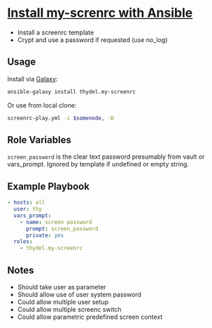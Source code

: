 # [Install my-screnrc with Ansible](https://github.com/thydel/ar-my-screenrc)

- Install a screenrc template
- Crypt and use a password if requested (use no_log)
  
## Usage

Install via [Galaxy](https://galaxy.ansibleworks.com/):

```bash
ansible-galaxy install thydel.my-screenrc
```

Or use from local clone:

```bash
screenrc-play.yml -i $somenode, -D
```

## Role Variables

`screen_password` is the clear text password presumably from vault or
vars_prompt. Ignored by template if undefined or empty string.

## Example Playbook

```yaml
- hosts: all
  user: thy
  vars_prompt:
    - name: screen password
      prompt: screen_password
      private: yes
  roles:
	- thydel.my-screenrc
```

## Notes

- Should take user as parameter
- Should allow use of user system password
- Could allow multiple user setup
- Could allow multiple screenc switch
- Could allow parametric predefined screen context

